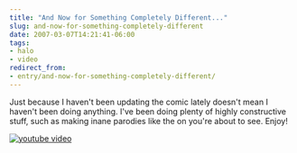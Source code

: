 ```yaml
---
title: "And Now for Something Completely Different..."
slug: and-now-for-something-completely-different
date: 2007-03-07T14:21:41-06:00
tags:
- halo
- video
redirect_from:
- entry/and-now-for-something-completely-different/
---
```

Just because I haven't been updating the comic lately doesn't mean I haven't been doing anything. I've been doing plenty of highly constructive stuff, such as making inane parodies like the on you're about to see. Enjoy!

[![youtube video](https://img.youtube.com/vi/BAJwviKNJsw/0.jpg)](https://www.youtube.com/watch?v=BAJwviKNJsw)

